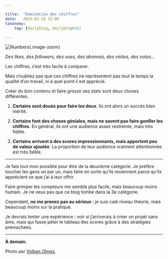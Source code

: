 ```yaml
---

title:  "Domination des chiffres"
date:   2016-03-18 22:00
taxonomy:
    tag: [dailyblog, dailyblog#18]
    
---
```


![Numbers](numbers@2x.jpg){.image-zoom}

*Des likes, des followers, des vues, des abonnés, des visites, des notes…*

Les chiffres, c’est très facile à comparer.

Mais n’oubliez pas que ces chiffres ne représentent pas tout le temps la qualité d’un travail, ni à quel point il est apprécié.

Créer du bon contenu et faire grossir ses stats sont deux choses différentes.

1. **Certains sont doués pour faire les deux**. Ils ont alors un succès bien mérité.

2. **Certains font des choses géniales, mais ne savent pas faire gonfler les chiffres**. En général, ils ont une audience assez restreinte, mais très fidèle.

3. **Certains arrivent à des scores impressionnants, mais apportent peu de valeur ajoutée**. La proportion de leur audience vraiment attentionnée est très faible.

____

Je fais tout mon possible pour être de la deuxième catégorie. Je préfère toucher les gens un par un, mais faire en sorte qu’ils reviennent parce qu’ils apprécient ce que j’ai à leur offrir.

Faire grimper les compteurs me semble plus facile, mais beaucoup moins humain. Je ne veux pas que ce blog tombe dans la 3e catégorie. 

Cependant, **ne me prenez pas au sérieux** : je suis calé niveau théorie, mais beaucoup moins sur la pratique. 

Je devrais tenter une expérience : voir si j’arriverais à créer un projet sans âme, mais qui fasse péter le tableau des scores grâce à des stratégies prémachées.

____

**À demain.**

Photo par [Volkan Olmez](https://unsplash.com/volkanolmez).